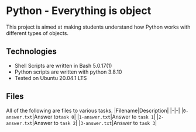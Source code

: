 # Python - Everything is object
This project is aimed at making students understand how Python works with different types of objects.
## Technologies
- Shell Scripts are written in Bash 5.0.17(1)
- Python scripts are written with python 3.8.10
- Tested on Ubuntu 20.04.1 LTS
## Files
All of the following are files to various tasks.
|Filename|Description|
|-|-|
|`0-answer.txt`|Answer to`task 0`|
|`1-answer.txt`|Answer to `task 1`|
|`2-answer.txt`|Answer to `task 2`|
|`3-answer.txt`|Answer to `task 3`|

